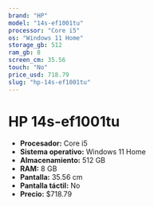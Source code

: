 ```yaml
---
brand: "HP"
model: "14s-ef1001tu"
processor: "Core i5"
os: "Windows 11 Home"
storage_gb: 512
ram_gb: 8
screen_cm: 35.56
touch: "No"
price_usd: 718.79
slug: "hp-14s-ef1001tu"
---
```


# HP 14s-ef1001tu

- **Procesador:** Core i5
- **Sistema operativo:** Windows 11 Home
- **Almacenamiento:** 512 GB
- **RAM:** 8 GB
- **Pantalla:** 35.56 cm
- **Pantalla táctil:** No
- **Precio:** $718.79
